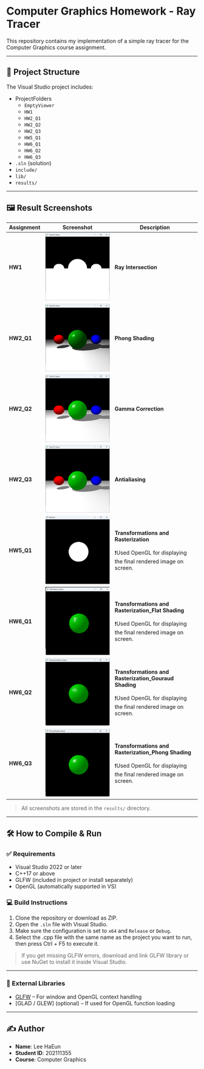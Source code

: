 # Computer Graphics Homework - Ray Tracer

This repository contains my implementation of a simple ray tracer for the Computer Graphics course assignment.

---

## 📁 Project Structure

The Visual Studio project includes:

- ProjectFolders
  - `EmptyViewer`
  - `HW1`
  - `HW2_Q1`
  - `HW2_Q2`
  - `HW2_Q3`
  - `HW5_Q1`
  - `HW6_Q1`
  - `HW6_Q2`
  - `HW6_Q3`
- `.sln` (solution)
- `include/`
- `lib/`
- `results/`

---

## 🖼 Result Screenshots


| Assignment | Screenshot | Description |
|------------|------------|-------------|
| **HW1**    | ![](results/HW1.png)     | **Ray Intersection** |
| **HW2_Q1** | ![](results/HW2_Q1.png)  | **Phong Shading** |
| **HW2_Q2** | ![](results/HW2_Q2.png)  | **Gamma Correction** |
| **HW2_Q3** | ![](results/HW2_Q3.png)  | **Antialiasing** |
| **HW5_Q1** | ![](results/HW5_Q1.png)  | **Transformations and Rasterization**<br><br>❗Used OpenGL for displaying the final rendered image on screen. |
| **HW6_Q1** | ![](results/HW6_Q1.png)  | **Transformations and Rasterization_Flat Shading**<br><br>❗Used OpenGL for displaying the final rendered image on screen. |
| **HW6_Q2** | ![](results/HW6_Q2.png)  | **Transformations and Rasterization_Gouraud Shading**<br><br>❗Used OpenGL for displaying the final rendered image on screen. |
| **HW6_Q3** | ![](results/HW6_Q3.png)  | **Transformations and Rasterization_Phong Shading**<br><br>❗Used OpenGL for displaying the final rendered image on screen. |

> All screenshots are stored in the `results/` directory.

---

## 🛠 How to Compile & Run

### ✅ Requirements

- Visual Studio 2022 or later
- C++17 or above
- GLFW (included in project or install separately)
- OpenGL (automatically supported in VS)

### 💻 Build Instructions

1. Clone the repository or download as ZIP.
2. Open the `.sln` file with Visual Studio.
3. Make sure the configuration is set to `x64` and `Release` or `Debug`.
4. Select the .cpp file with the same name as the project you want to run, then press Ctrl + F5 to execute it.

> If you get missing GLFW errors, download and link GLFW library or use NuGet to install it inside Visual Studio.

---

### 🧩 External Libraries

- [GLFW](https://www.glfw.org/) – For window and OpenGL context handling
- [GLAD / GLEW] (optional) – If used for OpenGL function loading

---

## ✍️ Author

- **Name**: Lee HaEun
- **Student ID**: 202111355
- **Course**: Computer Graphics
